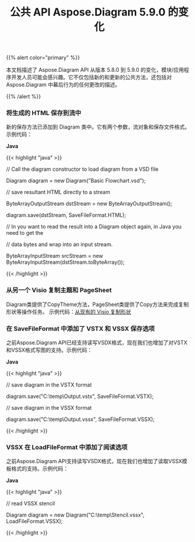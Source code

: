 ﻿---
title: 公共 API Aspose.Diagram 5.9.0 的变化
type: docs
weight: 10
url: /zh/java/public-api-changes-in-aspose-diagram-5-9-0/
---
{{% alert color="primary" %}} 

本文档描述了 Aspose.Diagram API 从版本 5.8.0 到 5.9.0 的变化，模块/应用程序开发人员可能会感兴趣。它不仅包括新的和更新的公共方法，还包括对 Aspose.Diagram 中幕后行为的任何更改的描述。

{{% /alert %}} 
### **将生成的 HTML 保存到流中**
新的保存方法已添加到 Diagram 类中。它有两个参数，流对象和保存文件格式。
示例代码：

**Java**

{{< highlight "java" >}}

 // Call the diagram constructor to load diagram from a VSD file

Diagram diagram = new Diagram("Basic Flowchart.vsd");

// save resultant HTML directly to a stream

ByteArrayOutputStream dstStream = new ByteArrayOutputStream();

diagram.save(dstStream, SaveFileFormat.HTML);

// In you want to read the result into a Diagram object again, in Java you need to get the

// data bytes and wrap into an input stream.

ByteArrayInputStream srcStream = new ByteArrayInputStream(dstStream.toByteArray());

{{< /highlight >}}
### **从另一个 Visio 复制主题和 PageSheet**
Diagram类提供了CopyTheme方法，PageSheet类提供了Copy方法来完成复制形状等操作任务。
示例代码：[从现有的 Visio 复制形状](/diagram/zh/java/working-with-visio-shape-data/#copy-shapes-from-an-existing-visio)
### **在 SaveFileFormat 中添加了 VSTX 和 VSSX 保存选项**
之前Aspose.Diagram API已经支持读写VSDX格式，现在我们也增加了对VSTX和VSSX格式写图的支持。示例代码：

**Java**

{{< highlight "java" >}}

 // save diagram in the VSTX format

diagram.save("C:\\temp\\Output.vstx", SaveFileFormat.VSTX);

// save diagram in the VSSX format

diagram.save("C:\\temp\\Output.vssx", SaveFileFormat.VSSX);

{{< /highlight >}}
### **VSSX 在 LoadFileFormat 中添加了阅读选项**
之前Aspose.Diagram API支持读写VSDX格式，现在我们也增加了读取VSSX模板格式的支持。示例代码：

**Java**

{{< highlight "java" >}}

 // read VSSX stencil

Diagram diagram = new Diagram("C:\\temp\\Stencil.vssx", LoadFileFormat.VSSX);

{{< /highlight >}}
